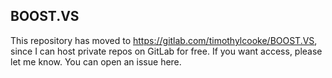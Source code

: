 ## BOOST.VS

This repository has moved to https://gitlab.com/timothylcooke/BOOST.VS, since I can host private repos on GitLab for free. If you want access, please let me know. You can open an issue here.
